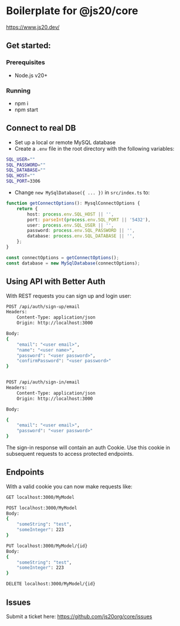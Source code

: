 # Boilerplate for @js20/core
https://www.js20.dev/

## Get started:
### Prerequisites
- Node.js v20+

### Running
- npm i
- npm start

## Connect to real DB
- Set up a local or remote MySQL database
- Create a `.env` file in the root directory with the following variables:
```bash
SQL_USER=""
SQL_PASSWORD=""
SQL_DATABASE=""
SQL_HOST=""
SQL_PORT=3306
```
- Change `new MySqlDatabase({ ... })` in `src/index.ts` to:

```ts
function getConnectOptions(): MysqlConnectOptions {
    return {
        host: process.env.SQL_HOST || '',
        port: parseInt(process.env.SQL_PORT || '5432'),
        user: process.env.SQL_USER || '',
        password: process.env.SQL_PASSWORD || '',
        database: process.env.SQL_DATABASE || '',
    };
}

const connectOptions = getConnectOptions();
const database = new MySqlDatabase(connectOptions);
```

## Using API with Better Auth
With REST requests you can sign up and login user:

```bash
POST /api/auth/sign-up/email
Headers:
    Content-Type: application/json
    Origin: http://localhost:3000

Body:
{
    "email": "<user email>",
    "name": "<user name>",
    "password": "<user password>",
    "confirmPassword": "<user password>"
}


POST /api/auth/sign-in/email
Headers:
    Content-Type: application/json
    Origin: http://localhost:3000

Body:

{
    "email": "<user email>",
    "password": "<user password>"
}
```

The sign-in response will contain an auth Cookie. Use this cookie in subsequent requests to access protected endpoints.

## Endpoints
With a valid cookie you can now make requests like:

```bash
GET localhost:3000/MyModel

POST localhost:3000/MyModel
Body: 
{
    "someString": "test",
    "someInteger": 223
}

PUT localhost:3000/MyModel/{id}
Body: 
{
    "someString": "test",
    "someInteger": 223
}

DELETE localhost:3000/MyModel/{id}
```

## Issues
Submit a ticket here:
https://github.com/js20org/core/issues
